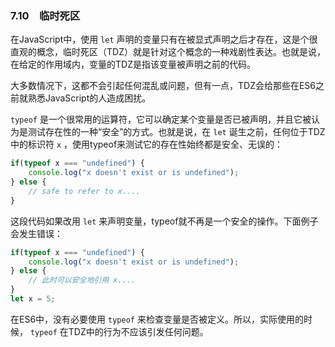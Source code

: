 ### 7.10　临时死区

在JavaScript中，使用 `let` 声明的变量只有在被显式声明之后才存在，这是个很直观的概念，临时死区（TDZ）就是针对这个概念的一种戏剧性表达。也就是说，在给定的作用域内，变量的TDZ是指该变量被声明之前的代码。

大多数情况下，这都不会引起任何混乱或问题，但有一点，TDZ会给那些在ES6之前就熟悉JavaScript的人造成困扰。

`typeof` 是一个很常用的运算符，它可以确定某个变量是否已被声明，并且它被认为是测试存在性的一种“安全”的方式。也就是说，在 `let` 诞生之前，任何位于TDZ中的标识符 `x` ，使用typeof来测试它的存在性始终都是安全、无误的：

```javascript
if(typeof x === "undefined") {
    console.log("x doesn't exist or is undefined");
} else {
    // safe to refer to x....
}
```

这段代码如果改用 `let` 来声明变量，typeof就不再是一个安全的操作。下面例子会发生错误：

```javascript
if(typeof x === "undefined") {
    console.log("x doesn't exist or is undefined");
} else {
    // 此时可以安全地引用 x....
}
let x = 5; 
```

在ES6中，没有必要使用 `typeof` 来检查变量是否被定义。所以，实际使用的时候， `typeof` 在TDZ中的行为不应该引发任何问题。

